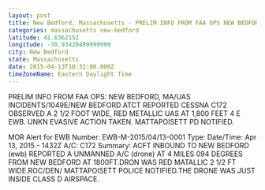 ```yaml
---
layout: post
title: New Bedford, Massachusetts - PRELIM INFO FROM FAA OPS NEW BEDFORD MA UAS INCIDENTS 1049E NEW BEDFORD ATCT REPORTED
categories: massachusetts new-bedford
latitude: 41.6362152
longitude: -70.93420499999999
city: New Bedford
state: Massachusetts
date: 2015-04-13T10:32:00.000Z
timeZoneName: Eastern Daylight Time
---
```


PRELIM INFO FROM FAA OPS: NEW BEDFORD, MA/UAS INCIDENTS/1049E/NEW BEDFORD ATCT REPORTED CESSNA C172 OBSERVED A  2 1/2 FOOT WIDE, RED METALLIC UAS AT 1,800 FEET 4 E EWB. UNKN EVASIVE ACTION TAKEN. MATTAPOISETT PD NOTIFIED.

MOR Alert for EWB
Number: EWB-M-2015/04/13-0001
Type: 
Date/Time: Apr 13, 2015 - 1432Z
A/C: C172
Summary: ACFT INBOUND TO NEW BEDFORD (ewb) REPORTED A UNMANNED A/C (drone) AT 4 MILES 094 DEGREES FROM NEW BEDFORD AT 1800FT.DRON WAS RED MATALLIC 2 1/2 FT WIDE.ROC/DEN/ MATTAPOISETT POLICE NOTIFIED.THE DRONE WAS JUST INSIDE CLASS D AIRSPACE.
